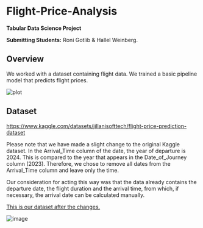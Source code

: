 # Flight-Price-Analysis
**Tabular Data Science Project**

**Submitting Students:** Roni Gotlib & Hallel Weinberg.
## Overview
We worked with a dataset containing flight data. We trained a basic pipeline model that predicts flight prices.

![plot](https://github.com/user-attachments/assets/bebc96b5-eede-48c6-bd0f-8716458bd2ff)

## Dataset
https://www.kaggle.com/datasets/jillanisofttech/flight-price-prediction-dataset

Please note that we have made a slight change to the original Kaggle dataset. In the Arrival_Time column of the date, the year of departure is 2024. This is compared to the year that appears in the Date_of_Journey column (2023). Therefore, we chose to remove all dates from the Arrival_Time column and leave only the time. 

Our consideration for acting this way was that the data already contains the departure date, the flight duration and the arrival time, from which, if necessary, the arrival date can be calculated manually.

[This is our dataset after the changes.](data/flight_data.csv)

![image](https://github.com/user-attachments/assets/6b999459-30d8-4c75-9de0-00d6d5e655d5)
